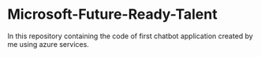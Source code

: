 # Microsoft-Future-Ready-Talent
In this repository containing the code of first chatbot application created by me using azure services.
